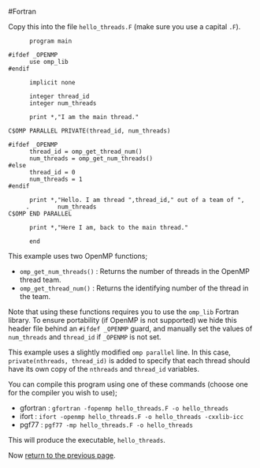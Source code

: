 #Fortran

Copy this into the file `hello_threads.F` (make sure you use a capital `.F`).

```f77
      program main

#ifdef _OPENMP
      use omp_lib
#endif

      implicit none

      integer thread_id
      integer num_threads

      print *,"I am the main thread."

C$OMP PARALLEL PRIVATE(thread_id, num_threads)

#ifdef _OPENMP
      thread_id = omp_get_thread_num()
      num_threads = omp_get_num_threads()
#else
      thread_id = 0
      num_threads = 1
#endif

      print *,"Hello. I am thread ",thread_id," out of a team of ",
     .        num_threads
C$OMP END PARALLEL

      print *,"Here I am, back to the main thread."

      end
```

This example uses two OpenMP functions;

* `omp_get_num_threads()` : Returns the number of threads in the OpenMP thread team.
* `omp_get_thread_num()` : Returns the identifying number of the thread in the team.

Note that using these functions requires you to use the `omp_lib` Fortran library. 
To ensure portability (if OpenMP is not supported) we hide this header file 
behind an `#ifdef _OPENMP` guard, and manually set the values of `num_threads`
and `thread_id` if `_OPENMP` is not set.

This example uses a slightly modified `omp parallel` line. In this case, 
`private(nthreads, thread_id)` is added to specify that each thread should 
have its own copy of the `nthreads` and `thread_id` variables.

You can compile this program using one of these commands (choose one for the 
compiler you wish to use);

* gfortran : `gfortran -fopenmp hello_threads.F -o hello_threads`
* ifort : `ifort -openmp hello_threads.F -o hello_threads -cxxlib-icc`
* pgf77 : `pgf77 -mp hello_threads.F -o hello_threads`

This will produce the executable, `hello_threads`.

Now [return to the previous page](directives.md).
